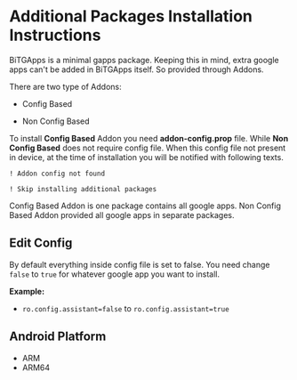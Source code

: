 # Additional Packages Installation Instructions

BiTGApps is a minimal gapps package. Keeping this in mind, extra google apps can't be added in BiTGApps itself. So provided through Addons.

There are two type of Addons:

* Config Based

* Non Config Based

To install **Config Based** Addon you need **addon-config.prop** file. While **Non Config Based** does not require config file.
When this config file not present in device, at the time of installation you will be notified with following texts.

```! Addon config not found```

```! Skip installing additional packages```

Config Based Addon is one package contains all google apps. Non Config Based Addon provided all google apps in separate packages.

## Edit Config

By default everything inside config file is set to false. You need change `false` to `true` for whatever google app you want to install.

**Example:**

* `ro.config.assistant=false` to `ro.config.assistant=true`

## Android Platform

- ARM
- ARM64

## Platform Support

* For Config Based Addon you need to select Addon ZIP as per your device architecture.

* Non Config Based Addon can be installed in both platforms.
